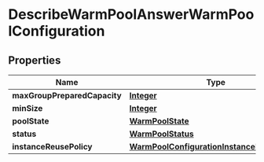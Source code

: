 

# DescribeWarmPoolAnswerWarmPoolConfiguration


## Properties

| Name | Type | Description | Notes |
|------------ | ------------- | ------------- | -------------|
|**maxGroupPreparedCapacity** | [**Integer**](Integer.md) |  |  [optional] |
|**minSize** | [**Integer**](Integer.md) |  |  [optional] |
|**poolState** | [**WarmPoolState**](WarmPoolState.md) |  |  [optional] |
|**status** | [**WarmPoolStatus**](WarmPoolStatus.md) |  |  [optional] |
|**instanceReusePolicy** | [**WarmPoolConfigurationInstanceReusePolicy**](WarmPoolConfigurationInstanceReusePolicy.md) |  |  [optional] |



